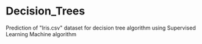 # Decision_Trees
Prediction of "Iris.csv" dataset for decision tree algorithm using Supervised Learning Machine algorithm
